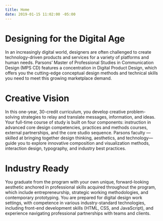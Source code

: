 ```yaml
---
title: Home
date: 2019-01-15 11:02:00 -05:00
---
```


# Designing for the Digital Age

In an increasingly digital world, designers are often challenged to create technology-driven products and services for a variety of platforms and human needs. Parsons’ Master of Professional Studies in Communication Design (MPS CD) features a concentration in Digital Product Design, which offers you the cutting-edge conceptual design methods and technical skills you need to meet this growing marketplace demand.

# Creative Vision

In this one-year, 30-credit curriculum, you develop creative problem-solving strategies to relay and translate messages, information, and ideas. Your full-time course of study is built on four components: instruction in advanced core design competencies, practices and methods courses, external partnerships, and the core studio sequence. Parsons faculty — skilled at bringing together design thinking, aesthetics, and technology—guide you to explore innovative composition and visualization methods, interaction design, typography, and industry best practices.

# Industry Ready

You graduate from the program with your own unique, forward-looking aesthetic anchored in professional skills acquired throughout the program, which include entrepreneurship, strategic working methodologies, and contemporary prototyping. You are prepared for digital design work settings, with competence in various industry-standard technologies, including front-end development skills (HTML, CSS, and JavaScript), and experience navigating professional partnerships with teams and clients.